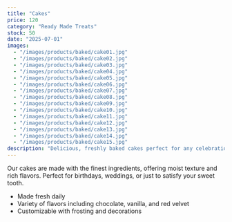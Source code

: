 ```yaml
---
title: "Cakes"
price: 120
category: "Ready Made Treats"
stock: 50
date: "2025-07-01"
images:
  - "/images/products/baked/cake01.jpg"
  - "/images/products/baked/cake02.jpg"
  - "/images/products/baked/cake03.jpg"
  - "/images/products/baked/cake04.jpg"
  - "/images/products/baked/cake05.jpg"
  - "/images/products/baked/cake06.jpg"
  - "/images/products/baked/cake07.jpg"
  - "/images/products/baked/cake08.jpg"
  - "/images/products/baked/cake09.jpg"
  - "/images/products/baked/cake10.jpg"
  - "/images/products/baked/cake11.jpg"
  - "/images/products/baked/cake12.jpg"
  - "/images/products/baked/cake13.jpg"
  - "/images/products/baked/cake14.jpg"
  - "/images/products/baked/cake15.jpg"
description: "Delicious, freshly baked cakes perfect for any celebration or treat."
---
```


Our cakes are made with the finest ingredients, offering moist texture and rich flavors. Perfect for birthdays, weddings, or just to satisfy your sweet tooth.

- Made fresh daily
- Variety of flavors including chocolate, vanilla, and red velvet
- Customizable with frosting and decorations
